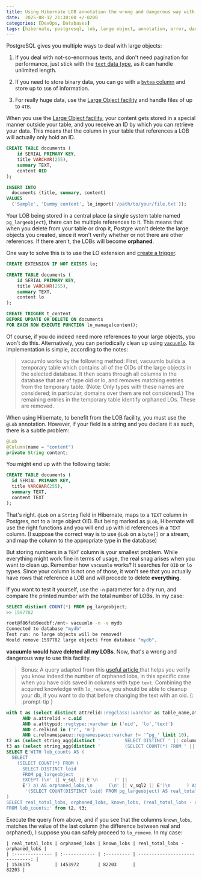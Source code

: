 ```yaml
---
title: Using Hibernate LOB annotation the wrong and dangerous way with Postgres
date:  2025-08-12 21:30:00 +/-0200
categories: [DevOps, Databases]
tags: [hibernate, postgresql, lob, large object, annotation, error, dangerous]     # TAG names should always be lowercase
---
```


PostgreSQL gives you multiple ways to deal with large objects:

1. If you deal with not-so-enormous texts, and don't need pagination for performance, just stick with the [`text` data type](https://www.postgresql.org/docs/current/datatype-character.html), as it can handle unlimited length.

2. If you need to store binary data, you can go with a [`bytea` column](https://www.postgresql.org/docs/current/datatype-binary.html) and store up to `1GB` of information.

3. For really huge data, use the [Large Object facility](https://www.postgresql.org/docs/current/largeobjects.html) and handle files of up to `4TB`.

When you use the [Large Object facility](https://www.postgresql.org/docs/current/largeobjects.html), your content gets stored in a special manner outside your table, and you receive an ID by which you can retrieve your data. This means that the column in your table that references a LOB will actually only hold an ID.

```sql
CREATE TABLE documents (
    id SERIAL PRIMARY KEY,
    title VARCHAR(255),
    summary TEXT,
    content OID
);

INSERT INTO
  documents (title, summary, content)
VALUES
  ('Sample', 'Dummy content', lo_import('/path/to/your/file.txt'));
```

Your LOB being stored in a central place (a single system table named `pg_largeobject`), there can be multiple references to it. This means that when you delete from your table or drop it, Postgre won't delete the large objects you created, since it won't verify whether or not there are other references. If there aren't, the LOBs will become **orphaned**.

One way to solve this is to use the LO extension and [create a trigger](https://www.postgresql.org/docs/current/lo.html).

```sql
CREATE EXTENSION IF NOT EXISTS lo;

CREATE TABLE documents (
    id SERIAL PRIMARY KEY,
    title VARCHAR(255),
    summary TEXT,
    content lo
);

CREATE TRIGGER t_content 
BEFORE UPDATE OR DELETE ON documents 
FOR EACH ROW EXECUTE FUNCTION lo_manage(content);
```

Of course, if you do indeed need more references to your large objects, you won't do this. Alternatively, you can periodically clean up using [ `vacuumlo`](https://www.postgresql.org/docs/current/vacuumlo.html). Its implementation is simple, according to the notes:

> vacuumlo works by the following method: First, vacuumlo builds a temporary table which contains all of the OIDs of the large objects in the selected database. It then scans through all columns in the database that are of type oid or lo, and removes matching entries from the temporary table. (Note: Only types with these names are considered; in particular, domains over them are not considered.) The remaining entries in the temporary table identify orphaned LOs. These are removed.


When using Hibernate, to benefit from the LOB facility, you must use the `@Lob` annotation. However, if your field is a string and you declare it as such, there is a subtle problem:


```java
@Lob
@Column(name = "content")
private String content;
```

You might end up with the following table:

```sql
CREATE TABLE documents (
  id SERIAL PRIMARY KEY,
  title VARCHAR(255),
  summary TEXT,
  content TEXT
);
```

That's right.  `@Lob` on a `String` field in Hibernate, maps to a `TEXT` column in Postgres, not to a large object OID. But being marked as `@Lob`, Hibernate will use the right functions and you will end up with id references in a `TEXT` column. (I suppose the correct way is to use `@Lob` on a `byte[]` or a stream, and map the column to the appropriate type in the database)

But storing numbers in a `TEXT` column is your smallest problem. While everything might work fine in terms of usage, the real snag arises when you want to clean up. Remember how `vacuumlo` works? It searches for `OID` or `lo` types. Since your column is not one of those, it won't see that you actually have rows that reference a LOB and will procede to delete **everything**.

If you want to test it yourself, use the `-n` parameter for a dry run, and compare the printed number with the total number of LOBs. In my case:

```sql
SELECT distinct COUNT(*) FROM pg_largeobject;
>> 1597782
```

```sh
root@f86feb9eedbf:/mnt~ vacuumlo -n -v mydb
Connected to database "mydb"
Test run: no large objects will be removed!
Would remove 1597782 large objects from database "mydb".
```

**vacuumlo would have deleted all my LOBs**. Now, that's a wrong and dangerous way to use this facility.

> Bonus: A query adapted from this [useful article ](https://www.percona.com/blog/how-to-remove-an-orphan-large-object-in-postgresql-with-vacuumlo/) that helps you verify you know indeed the number of orphaned lobs, in this specific case when you have oids saved in columns with type `text`. Combining the acquired knowledge with `lo_remove`, you should be able to cleanup your db, if you want to do that before changing the text with an oid.
{: .prompt-tip }

```sql
with t as (select distinct attrelid::regclass::varchar as table_name,attname as column_name, atttypid::regtype as type from pg_attribute a join pg_class c on a.attrelid=c.oid WHERE a.attnum > 0 AND NOT a.attisdropped
      AND a.attrelid = c.oid
      AND a.atttypid::regtype::varchar in ('oid', 'lo','text')
      AND c.relkind in ('r', 'm')
      AND c.relnamespace::regnamespace::varchar !~ '^pg_' limit 10),
t2 as (select string_agg(distinct '         SELECT DISTINCT ' || column_name || '::oid FROM ' || table_name || ' WHERE ' || column_name ||' ~ E''^\\d+$''', E' UNION \n')  as v_sql from t),
t3 as (select string_agg(distinct '         (SELECT COUNT(*) FROM ' || table_name || ' WHERE ' || column_name ||' ~ E''^\\d+$''', E') + \n')  as v_sql2 from t)
SELECT E'WITH lob_counts AS (
  SELECT
    (SELECT COUNT(*) FROM (
      SELECT DISTINCT loid
      FROM pg_largeobject
      EXCEPT (\n' || v_sql || E'\n      )' ||
      E') a) AS orphaned_lobs,\n      (\n' || v_sql2 || E')\n      ) AS known_lobs,\n      ' ||
       '(SELECT COUNT(DISTINCT loid) FROM pg_largeobject) AS real_total_lobs
)
SELECT real_total_lobs, orphaned_lobs, known_lobs, (real_total_lobs - orphaned_lobs) AS "real_total_lobs - orphaned_lobs"
FROM lob_counts;' from t2, t3;
```

Execute the query from above, and if you see that the columns `known_lobs`, matches the value of the last column (the difference between real and orphaned), I suppose you can safely proceed to `lo_remove`. In my case:

```
| real_total_lobs | orphaned_lobs | known_lobs | real_total_lobs - orphaned_lobs |
| :-------------- | :------------ | :--------- | ------------------------------: |
| 1536175         | 1453972       | 82203      |                           82203 |
```
